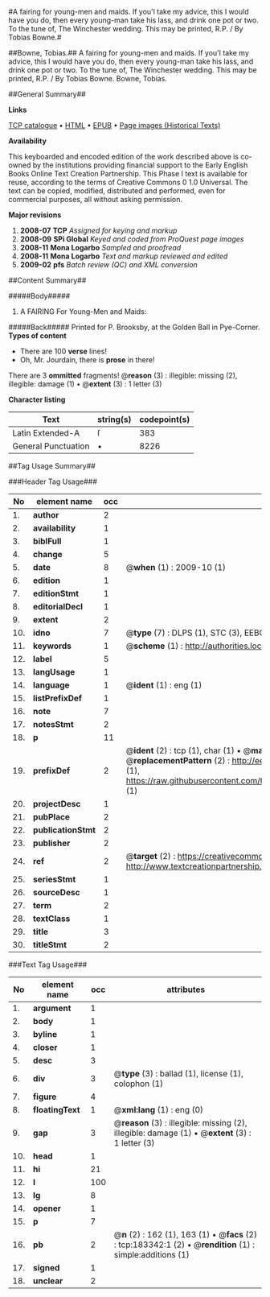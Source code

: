 #A fairing for young-men and maids. If you'l take my advice, this I would have you do, then every young-man take his lass, and drink one pot or two. To the tune of, The Winchester wedding. This may be printed, R.P. / By Tobias Bowne.#

##Bowne, Tobias.##
A fairing for young-men and maids. If you'l take my advice, this I would have you do, then every young-man take his lass, and drink one pot or two. To the tune of, The Winchester wedding. This may be printed, R.P. / By Tobias Bowne.
Bowne, Tobias.

##General Summary##

**Links**

[TCP catalogue](http://www.ota.ox.ac.uk/tcp/)  • 
[HTML](http://tei.it.ox.ac.uk/tcp/Texts-HTML/free/B01/B01737.html)  • 
[EPUB](http://tei.it.ox.ac.uk/tcp/Texts-EPUB/free/B01/B01737.epub) • 
[Page images (Historical Texts)](https://data.historicaltexts.jisc.ac.uk/view?pubId=eebo-99887129e&pageId=eebo-99887129e-183342-1)

**Availability**

This keyboarded and encoded edition of the
	       work described above is co-owned by the institutions
	       providing financial support to the Early English Books
	       Online Text Creation Partnership. This Phase I text is
	       available for reuse, according to the terms of Creative
	       Commons 0 1.0 Universal. The text can be copied,
	       modified, distributed and performed, even for
	       commercial purposes, all without asking permission.

**Major revisions**

1. __2008-07__ __TCP__ *Assigned for keying and markup*
1. __2008-09__ __SPi Global__ *Keyed and coded from ProQuest page images*
1. __2008-11__ __Mona Logarbo__ *Sampled and proofread*
1. __2008-11__ __Mona Logarbo__ *Text and markup reviewed and edited*
1. __2009-02__ __pfs__ *Batch review (QC) and XML conversion*

##Content Summary##

#####Body#####

1. A FAIRING For Young-Men and Maids:

#####Back#####
Printed for P. Brooksby, at the Golden Ball in Pye-Corner.
**Types of content**

  * There are 100 **verse** lines!
  * Oh, Mr. Jourdain, there is **prose** in there!

There are 3 **ommitted** fragments! 
 @__reason__ (3) : illegible: missing (2), illegible: damage (1)  •  @__extent__ (3) : 1 letter (3)

**Character listing**


|Text|string(s)|codepoint(s)|
|---|---|---|
|Latin Extended-A|ſ|383|
|General Punctuation|•|8226|

##Tag Usage Summary##

###Header Tag Usage###

|No|element name|occ|attributes|
|---|---|---|---|
|1.|__author__|2||
|2.|__availability__|1||
|3.|__biblFull__|1||
|4.|__change__|5||
|5.|__date__|8| @__when__ (1) : 2009-10 (1)|
|6.|__edition__|1||
|7.|__editionStmt__|1||
|8.|__editorialDecl__|1||
|9.|__extent__|2||
|10.|__idno__|7| @__type__ (7) : DLPS (1), STC (3), EEBO-CITATION (1), PROQUEST (1), VID (1)|
|11.|__keywords__|1| @__scheme__ (1) : http://authorities.loc.gov/ (1)|
|12.|__label__|5||
|13.|__langUsage__|1||
|14.|__language__|1| @__ident__ (1) : eng (1)|
|15.|__listPrefixDef__|1||
|16.|__note__|7||
|17.|__notesStmt__|2||
|18.|__p__|11||
|19.|__prefixDef__|2| @__ident__ (2) : tcp (1), char (1)  •  @__matchPattern__ (2) : ([0-9\-]+):([0-9IVX]+) (1), (.+) (1)  •  @__replacementPattern__ (2) : http://eebo.chadwyck.com/downloadtiff?vid=$1&page=$2 (1), https://raw.githubusercontent.com/textcreationpartnership/Texts/master/tcpchars.xml#$1 (1)|
|20.|__projectDesc__|1||
|21.|__pubPlace__|2||
|22.|__publicationStmt__|2||
|23.|__publisher__|2||
|24.|__ref__|2| @__target__ (2) : https://creativecommons.org/publicdomain/zero/1.0/ (1), http://www.textcreationpartnership.org/docs/. (1)|
|25.|__seriesStmt__|1||
|26.|__sourceDesc__|1||
|27.|__term__|2||
|28.|__textClass__|1||
|29.|__title__|3||
|30.|__titleStmt__|2||


###Text Tag Usage###

|No|element name|occ|attributes|
|---|---|---|---|
|1.|__argument__|1||
|2.|__body__|1||
|3.|__byline__|1||
|4.|__closer__|1||
|5.|__desc__|3||
|6.|__div__|3| @__type__ (3) : ballad (1), license (1), colophon (1)|
|7.|__figure__|4||
|8.|__floatingText__|1| @__xml:lang__ (1) : eng (0)|
|9.|__gap__|3| @__reason__ (3) : illegible: missing (2), illegible: damage (1)  •  @__extent__ (3) : 1 letter (3)|
|10.|__head__|1||
|11.|__hi__|21||
|12.|__l__|100||
|13.|__lg__|8||
|14.|__opener__|1||
|15.|__p__|7||
|16.|__pb__|2| @__n__ (2) : 162 (1), 163 (1)  •  @__facs__ (2) : tcp:183342:1 (2)  •  @__rendition__ (1) : simple:additions (1)|
|17.|__signed__|1||
|18.|__unclear__|2||
